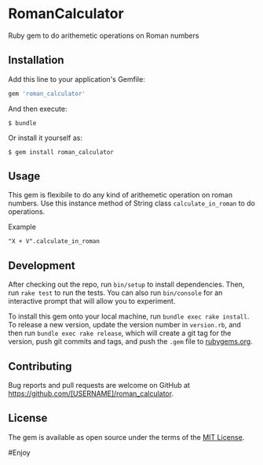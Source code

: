 # RomanCalculator

Ruby gem to do arithemetic operations on Roman numbers

## Installation

Add this line to your application's Gemfile:

```ruby
gem 'roman_calculator'
```

And then execute:

    $ bundle

Or install it yourself as:

    $ gem install roman_calculator

## Usage
This gem is flexibile to do any kind of arithemetic operation on roman numbers.
Use this instance method of String class ```calculate_in_roman``` to do operations.

Example
```
"X + V".calculate_in_roman
```


## Development

After checking out the repo, run `bin/setup` to install dependencies. Then, run `rake test` to run the tests. You can also run `bin/console` for an interactive prompt that will allow you to experiment.

To install this gem onto your local machine, run `bundle exec rake install`. To release a new version, update the version number in `version.rb`, and then run `bundle exec rake release`, which will create a git tag for the version, push git commits and tags, and push the `.gem` file to [rubygems.org](https://rubygems.org).

## Contributing

Bug reports and pull requests are welcome on GitHub at https://github.com/[USERNAME]/roman_calculator.


## License

The gem is available as open source under the terms of the [MIT License](http://opensource.org/licenses/MIT).

#Enjoy
